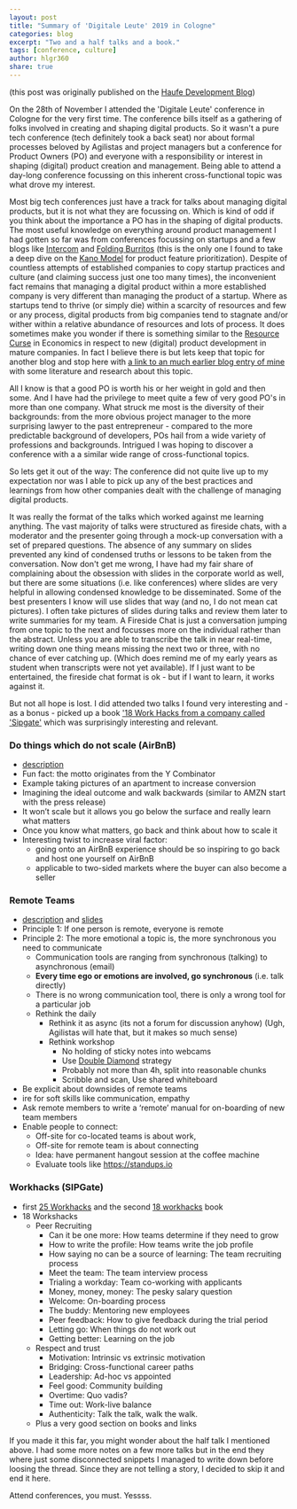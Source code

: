 ```yaml
---
layout: post
title: "Summary of 'Digitale Leute' 2019 in Cologne"
categories: blog
excerpt: "Two and a half talks and a book."
tags: [conference, culture]
author: hlgr360
share: true
---
```


(this post was originally published on the [Haufe Development Blog](http://work.haufegroup.io))

On the 28th of November I attended the 'Digitale Leute' conference in Cologne for the very first time. The conference bills itself as a gathering of folks involved in creating and shaping digital products. So it wasn't a pure tech conference (tech definitely took a back seat) nor about formal processes beloved by Agilistas and project managers but a conference for Product Owners (PO) and everyone with a responsibility or interest in shaping (digital) product creation and management. Being able to attend a day-long conference focussing on this inherent cross-functional topic was what drove my interest. 

Most big tech conferences just have a track for talks about managing digital products, but it is not what they are focussing on. Which is kind of odd if you think about the importance a PO has in the shaping of digital products. The most useful knowledge on everything around product management I had gotten so far was from conferences focussing on startups and a few blogs like [Intercom](https://www.intercom.com/blog/product-and-design/) and [Folding Burritos](https://foldingburritos.com/resources/) (this is the only one I found to take a deep dive on the [Kano Model](https://en.wikipedia.org/wiki/Kano_model) for product feature prioritization). Despite of countless attempts of established companies to copy startup practices and culture (and claiming success just one too many times), the inconvenient fact remains that managing a digital product within a more established company is very different than managing the product of a startup. Where as startups tend to thrive (or simply die) within a scarcity of resources and few or any process, digital products from big companies tend to stagnate and/or wither within a relative abundance of resources and lots of process. It does sometimes make you wonder if there is something similar to the [Resource Curse](https://en.wikipedia.org/wiki/Resource_curse) in Economics in respect to new (digital) product development in mature companies. In fact I believe there is but lets keep that topic for another blog and stop here with [a link to an much earlier blog entry of mine](https://hlgr360.github.io/blog/blog/lean-entrepreneur-books/) with some literature and research about this topic. 

All I know is that a good PO is worth his or her weight in gold and then some. And I have had the privilege to meet quite a few of very good PO's in more than one company. What struck me most is the diversity of their  backgrounds: from the more obvious project manager to the more surprising lawyer to the past entrepreneur - compared to the more predictable background of developers, POs hail from a wide variety of professions and backgrounds. Intrigued I was hoping to discover a conference with a a similar wide range of cross-functional topics.

So lets get it out of the way: The conference did not quite live up to my expectation nor was I able to pick up any of the best practices and learnings from how other companies dealt with the challenge of managing digital products. 

It was really the format of the talks which worked against me learning anything. The vast majority of talks were structured as fireside chats, with a moderator and the presenter going through a mock-up conversation with a set of prepared questions. The absence of any summary on slides prevented any kind of condensed truths or lessons to be taken from the conversation. Now don't get me wrong, I have had my fair share of complaining about the obsession with slides in the corporate world as well, but there are some situations (i.e. like conferences) where slides are very helpful in allowing condensed knowledge to be disseminated. Some of the best presenters I know will use slides that way (and no, I do not mean cat pictures). I often take pictures of slides during talks and review them later to write summaries for my team. A Fireside Chat is just a conversation jumping from one topic to the next and focusses more on the individual rather than the abstract. Unless you are able to transcribe the talk in near real-time, writing down one thing means missing the next two or three, with no chance of ever catching up. (Which does remind me of my early years as student when transcripts were not yet available). If I just want to be entertained, the fireside chat format is ok - but if I want to learn, it works against it. 

But not all hope is lost. I did attended two talks I found very interesting and - as a bonus - picked up a book ['18 Work Hacks from a company called 'Sipgate'](https://www.sipgate.de/18-work-hacks-buch-personalarbeit-hr) which was surprisingly interesting and relevant.

### Do things which do not scale (AirBnB)
* [description](https://www.digitale-leute.de/timeslot19/the-airbnb-formula/)
* Fun fact: the motto originates from the Y Combinator
* Example taking pictures of an apartment to increase conversion
* Imagining the ideal outcome and walk backwards (similar to AMZN start with the press release)
* It won’t scale but it allows you go below the surface and really learn what matters
* Once you know what matters, go back and think about how to scale it
* Interesting twist to increase viral factor: 
    * going onto an AirBnB experience should be so inspiring to go back and host one yourself on AirBnB
    * applicable to two-sided markets where the buyer can also become a seller

### Remote Teams
* [description](https://www.digitale-leute.de/timeslot19/go-home-to-go-big-why-distributed-teams-are-the-future-and-how-yours-can-become-one-too/) and [slides](https://herbig.co/DL19)
* Principle 1: If one person is remote, everyone is remote
* Principle 2: The more emotional a topic is, the more synchronous you need to communicate
    * Communication tools are ranging from synchronous (talking) to asynchronous (email)
	* **Every time ego or emotions are involved, go synchronous** (i.e. talk directly)
	* There is no wrong communication tool, there is only a wrong tool for a particular job
	* Rethink the daily
        * Rethink it as async (its not a forum for discussion anyhow) (Ugh, Agilistas will hate that, but it makes so much sense)
		* Rethink workshop 
		    * No holding of sticky notes into webcams
			* Use [Double Diamond](https://en.wikipedia.org/wiki/Double_Diamond_(design_process_model)) strategy
			* Probably not more than 4h, split into reasonable chunks
			* Scribble and scan, Use shared whiteboard
* Be explicit about downsides of remote teams
* ire for soft skills like communication, empathy
* Ask remote members to write a ‘remote’ manual for on-boarding of new team members
* Enable people to connect: 
    * Off-site for co-located teams is about work, 
	* Off-site for remote team is about connecting
	* Idea: have permanent hangout session at the coffee machine
	* Evaluate tools like https://standups.io

### Workhacks (SIPGate)
* first [25 Workhacks](https://www.sipgate.de/blog/24-work-hacks) and the second [18 workhacks](https://www.sipgate.de/18-work-hacks-buch-personalarbeit-hr) book
* 18 Workshacks
    * Peer Recruiting
        * Can it be one more: How teams determine if they need to grow
        * How to write the profile: How teams write the job profile
        * How saying no can be a source of learning: The team recruiting process
        * Meet the team: The team interview process
        * Trialing a workday: Team co-working with applicants
        * Money, money, money: The pesky salary question
        * Welcome: On-boarding process
        * The buddy: Mentoring new employees
        * Peer feedback: How to give feedback during the trial period
        * Letting go: When things do not work out
        * Getting better: Learning on the job
    * Respect and trust
        * Motivation: Intrinsic vs extrinsic motivation
        * Bridging: Cross-functional career paths
        * Leadership: Ad-hoc vs appointed
        * Feel good: Community building
        * Overtime: Quo vadis?
        * Time out: Work-live balance
        * Authenticity: Talk the talk, walk the walk.
    * Plus a very good section on books and links

If you made it this far, you might wonder about the half talk I mentioned above. I had some more notes on a few more talks but in the end they where just some disconnected snippets I managed to write down before loosing the thread. Since they are not telling a story, I decided to skip it and end it here.

Attend conferences, you must. Yessss.
 
